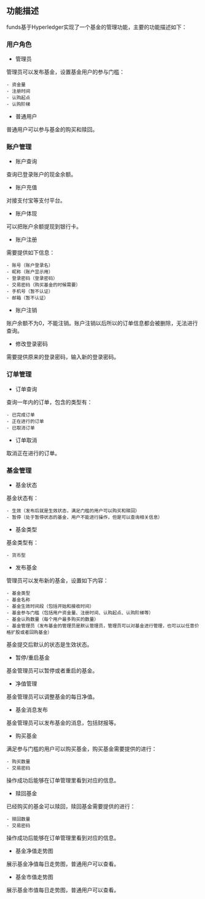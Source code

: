 ## 功能描述

funds基于Hyperledger实现了一个基金的管理功能，主要的功能描述如下：

### 用户角色

* 管理员

管理员可以发布基金，设置基金用户的参与门槛：

    - 资金量
    - 注册时间
    - 认购起点
    - 认购阶梯

* 普通用户

普通用户可以参与基金的购买和赎回。

### 账户管理
* 账户查询

查询已登录账户的现金余额。

* 账户充值

对接支付宝等支付平台。

* 账户体现

可以把账户余额提现到银行卡。

* 账户注册

需要提供如下信息：

    - 账号（账户登录名）
    - 昵称（账户显示用）
    - 登录密码（登录密码）
    - 交易密码（购买基金的时候需要）
    - 手机号（暂不认证）
    - 邮箱（暂不认证）

* 账户注销

账户余额不为0，不能注销。账户注销以后所以的订单信息都会被删除，无法进行查询。

* 修改登录密码

需要提供原来的登录密码，输入新的登录密码。

### 订单管理
* 订单查询

查询一年内的订单，包含的类型有：

    - 已完成订单
    - 正在进行的订单
    - 已取消订单

* 订单取消

取消正在进行的订单。

### 基金管理
* 基金状态

基金状态有：

    - 生效（发布后就是生效状态，满足门槛的用户可以购买和赎回）
    - 暂停（处于暂停状态的基金，用户不能进行操作，但是可以查询相关信息）

* 基金类型

基金类型有：

    - 货币型

* 发布基金

管理员可以发布新的基金，设置如下内容：

    - 基金类型
    - 基金名称
    - 基金生效时间段（包括开始和接收时间）
    - 基金参与门槛（包括用户资金量、注册时间、认购起点、认购阶梯等）
    - 基金认购数量（每个用户最多购买的数量）
    - 基金管理员（发布基金的管理员是默认管理员，管理员可以对基金进行管理，也可以以任意价格扩股或者回购基金）

基金提交后默认的状态是生效状态。

* 暂停/重启基金

基金管理员可以暂停或者重启的基金。

* 净值管理

基金管理员可以调整基金的每日净值。

* 基金消息发布

基金管理员可以发布基金的消息，包括财报等。

* 购买基金

满足参与门槛的用户可以购买基金，购买基金需要提供的进行：

    - 购买数量
    - 交易密码

操作成功后能够在订单管理里看到对应的信息。

* 赎回基金

已经购买的基金可以赎回，赎回基金需要提供的进行：

    - 赎回数量
    - 交易密码

操作成功后能够在订单管理里看到对应的信息。

* 基金净值走势图

展示基金净值每日走势图，普通用户可以查看。

* 基金市值走势图

展示基金市值每日走势图，普通用户可以查看。